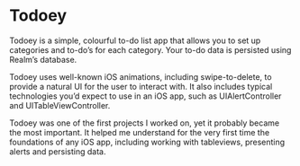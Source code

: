 # Todoey

Todoey is a simple, colourful to-do list app that allows you to set up categories and to-do’s for each category. Your to-do data is persisted using Realm’s database.

Todoey uses well-known iOS animations, including swipe-to-delete, to provide a natural UI for the user to interact with.
It also includes typical technologies you’d expect to use in an iOS app, such as UIAlertController and UITableViewController.

Todoey was one of the first projects I worked on, yet it probably became the most important. It helped me understand for the very first time the foundations of any iOS app, including working with tableviews, presenting alerts and persisting data.
